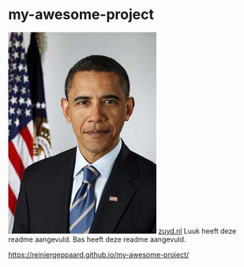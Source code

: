 # my-awesome-project
![Alt-tekst](img/Obama.jpg)
[zuyd.nl](https://www.zuyd.nl)
Luuk heeft deze readme aangevuld.
Bas heeft deze readme aangevuld.

https://reiniergeppaard.github.io/my-awesome-project/
